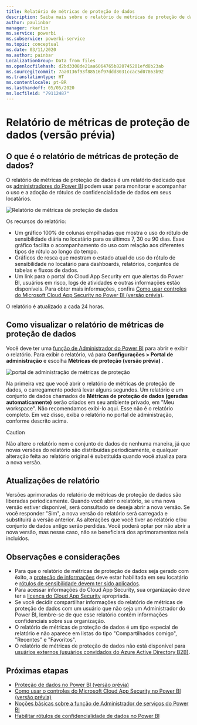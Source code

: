 ```yaml
---
title: Relatório de métricas de proteção de dados
description: Saiba mais sobre o relatório de métricas de proteção de dados
author: paulinbar
manager: rkarlin
ms.service: powerbi
ms.subservice: powerbi-service
ms.topic: conceptual
ms.date: 03/11/2020
ms.author: painbar
LocalizationGroup: Data from files
ms.openlocfilehash: d2bd3308de21aa6064765b820745201efd8b23ab
ms.sourcegitcommit: 7aa0136f93f88516f97ddd8031ccac5d07863b92
ms.translationtype: HT
ms.contentlocale: pt-BR
ms.lasthandoff: 05/05/2020
ms.locfileid: "79112487"
---
```

# <a name="data-protection-metrics-report-preview"></a>Relatório de métricas de proteção de dados (versão prévia)

## <a name="what-is-the-data-protection-metrics-report"></a>O que é o relatório de métricas de proteção de dados?
O relatório de métricas de proteção de dados é um relatório dedicado que os [administradores do Power BI](../service-admin-role.md) podem usar para monitorar e acompanhar o uso e a adoção de rótulos de confidencialidade de dados em seus locatários.

![Relatório de métricas de proteção de dados](./media/service-security-data-protection-metrics-report/protection-metrics-seven-days-1.png)
 
Os recursos do relatório:
* Um gráfico 100% de colunas empilhadas que mostra o uso do rótulo de sensibilidade diária no locatário para os últimos 7, 30 ou 90 dias. Esse gráfico facilita o acompanhamento do uso com relação aos diferentes tipos de rótulo ao longo do tempo.
* Gráficos de rosca que mostram o estado atual do uso do rótulo de sensibilidade no locatário para dashboards, relatórios, conjuntos de tabelas e fluxos de dados.
* Um link para o portal do Cloud App Security em que alertas do Power BI, usuários em risco, logs de atividades e outras informações estão disponíveis. Para obter mais informações, confira [Como usar controles do Microsoft Cloud App Security no Power BI (versão prévia)](./service-security-using-microsoft-cloud-app-security-controls.md).

O relatório é atualizado a cada 24 horas.

## <a name="viewing-the-data-protection-metrics-report"></a>Como visualizar o relatório de métricas de proteção de dados

Você deve ter uma [função de Administrador do Power BI](../service-admin-role.md) para abrir e exibir o relatório.
Para exibir o relatório, vá para **Configurações > Portal de administração** e escolha **Métricas de proteção (versão prévia)** .

![portal de administração de métricas de proteção](./media/service-security-data-protection-metrics-report/protection-metrics-admin-portal.png)
 
 
Na primeira vez que você abrir o relatório de métricas de proteção de dados, o carregamento poderá levar alguns segundos. Um relatório e um conjunto de dados chamados de **Métricas de proteção de dados (geradas automaticamente)** serão criados em seu ambiente privado, em "Meu workspace". Não recomendamos exibi-lo aqui. Esse não é o relatório completo. Em vez disso, exiba o relatório no portal de administração, conforme descrito acima.

> [!CAUTION]
> Não altere o relatório nem o conjunto de dados de nenhuma maneira, já que novas versões do relatório são distribuídas periodicamente, e qualquer alteração feita ao relatório original é substituída quando você atualiza para a nova versão.

## <a name="report-updates"></a>Atualizações de relatório

Versões aprimoradas do relatório de métricas de proteção de dados são liberadas periodicamente. Quando você abrir o relatório, se uma nova versão estiver disponível, será consultado se deseja abrir a nova versão. Se você responder "Sim", a nova versão do relatório será carregada e substituirá a versão anterior. As alterações que você tiver ao relatório e/ou conjunto de dados antigo serão perdidas. Você poderá optar por não abrir a nova versão, mas nesse caso, não se beneficiará dos aprimoramentos nela incluídos. 
## <a name="notes-and-considerations"></a>Observações e considerações
* Para que o relatório de métricas de proteção de dados seja gerado com êxito, a [proteção de informações](./service-security-enable-data-sensitivity-labels.md) deve estar habilitada em seu locatário e [rótulos de sensibilidade devem ter sido aplicados](../designer/service-security-apply-data-sensitivity-labels.md). 
* Para acessar informações do Cloud App Security, sua organização deve ter a [licença do Cloud App Security](https://docs.microsoft.com/power-bi/admin/service-security-using-microsoft-cloud-app-security-controls#microsoft-cloud-app-security-licensing) apropriada.
* Se você decidir compartilhar informações do relatório de métricas de proteção de dados com um usuário que não seja um Administrador do Power BI, lembre-se de que esse relatório contém informações confidenciais sobre sua organização.
* O relatório de métricas de proteção de dados é um tipo especial de relatório e não aparece em listas do tipo "Compartilhados comigo", "Recentes" e "Favoritos".
* O relatório de métricas de proteção de dados não está disponível para [usuários externos (usuários convidados do Azure Active Directory B2B)](../service-admin-azure-ad-b2b.md).
## <a name="next-steps"></a>Próximas etapas
* [Proteção de dados no Power BI (versão prévia)](./service-security-data-protection-overview.md)
* [Como usar o controles do Microsoft Cloud App Security no Power BI (versão prévia)](./service-security-using-microsoft-cloud-app-security-controls.md)
* [Noções básicas sobre a função de Administrador de serviços do Power BI](../service-admin-role.md)
* [Habilitar rótulos de confidencialidade de dados no Power BI](./service-security-enable-data-sensitivity-labels.md)